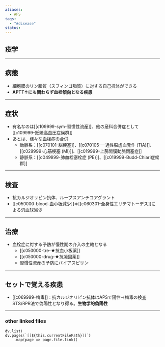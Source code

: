 ```yaml
---
aliases:
  - APS
tags:
  - "#disease"
status:
---
```

## 疫学
---
## 病態
- 細胞膜のリン脂質（スフィンゴ脂質）に対する自己抗体ができる
- **APTT↑にも関わらず血栓傾向となる疾患**
---
## 症状
- 有名なのは[[c109999-sym-習慣性流産]]、他の産科合併症として[[c109999-妊娠高血圧症候群]]
- あとは、様々な血栓症の合併
	- 動脈系：[[c070101-脳梗塞]]、[[c070105-一過性脳虚血発作 (TIA)]]、[[c029999-心筋梗塞 (MI)]]、[[c019999-上腸間膜動脈閉塞症]]
	- 静脈系：[[c049999-肺血栓塞栓症 (PE)]]、[[c019999-Budd-Chiari症候群]]

---
## 検査
- 抗カルジオリピン抗体、ループスアンチコアグラント
- [[c050000-blood-血小板減少]]⇒[[c060301-全身性エリテマトーデス]]による汎血球減少
---
## 治療
- 血栓症に対する予防が慢性期の介入の主軸となる
	- [[c050000-tre-★抗血小板薬]]
	- [[c050000-drug-★抗凝固薬]]
	- 習慣性流産の予防にバイアスピリン
---
## セットで覚える疾患
- [[c069999-梅毒]]：抗カルジオリピン抗体はAPSで陽性⇒梅毒の検査STS/RPR法で偽陽性となり得る。**生物学的偽陽性**
---
### other linked files
```dataviewjs
dv.list(
dv.pages(`[[${this.currentFilePath}]]`)
	.map(page => page.file.link))
```
